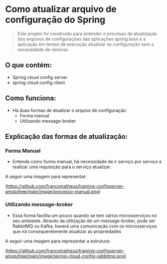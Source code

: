 # Como atualizar arquivo de configuração do Spring


>Este projeto foi construido para entender o processo de atualização dos arquivos de configurações das aplicações spring boot e a aplicação em tempo de execução atualizar as configuração sem a necessidade de reiniciar.

## O que contém: 

- Spring cloud config server
- spring cloud config client

## Como funciona:

- Há duas formas de atualizar o arquivo de configuração: 
  - Forma manual
  - Utilizando message-broker

## Explicação das formas de atualização: 

### Forma Manual

- Entenda como forma manual, há necessidade de ir serviço por serviço e realizar uma requisição para o serviço atualizar.

A seguir uma imagem para representar: 

(https://github.com/francomatheus/training-configserver-amqp/tree/main/image/processo-manual.png)


### Utilizando message-broker

- Essa forma facilita um pouco quando se tem vários microsserviços no seu ambiente. Através da utilização de um message-broker, pode ser RabbitMQ ou Kafka, haverá uma comunicação com os microsserviços que irá consequentemente atualizar as propriedades

A seguir uma imagem para representar a estrutura: 

(https://github.com/francomatheus/training-configserver-amqp/tree/main/image/spring-cloud-config-rabbitmq.png)